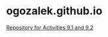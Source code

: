 # ogozalek.github.io
<a href="https://ogozalek.github.io/PCDE-Activity-9.1/">Repository for Activities 9.1 and 9.2</a>

